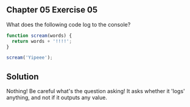 ## Chapter 05 Exercise 05

What does the following code log to the console?

```javascript
function scream(words) {
  return words + '!!!!';
}

scream('Yipeee');
```

## Solution

Nothing! Be careful what's the question asking! It asks whether it 'logs' anything, and not if it outputs any value.
